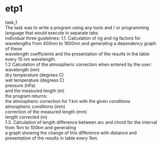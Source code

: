 # etp1
task_1  
The task was to write a program using any tools and / or programming language that would execute in separate tabs  
individual three guidelines:
1.1. Calculation of ng and ng factors for wavelengths from 400nm to 1600nm and generating a dependency graph of these  
wavelength coefficients and the presentation of the results in the table every 10 nm wavelength.  
1.2 Calculation of the atmospheric correction when entered by the user:  
wavelength (nm)  
dry temperature (degrees C)  
wet temperature (degrees C)  
pressure (hPa)  
and the measured length (m)  
the program returns:  
the atmospheric correction for 1 km with the given conditions  
atmospheric conditions (mm)  
correction of the measured length (mm)  
length corrected (m)  
1.3. Calculation of length difference between arc and chord for the interval from 1km to 100km and generating  
a graph showing the change of this difference with distance and presentation of the results in table every 1km.  
